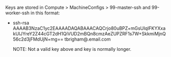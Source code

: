 Keys are stored in Compute > MachineConfigs > 99-master-ssh and 99-worker-ssh in this format:
- >
	ssh-rsa
	AAAAB3NzaC1yc2EAAAADAQABAAACAQCrjo80uBPZ+mGsUIqlFKYXxakUlJYreY2Z44cGT2dH1QiVUD2mBQn8cmzAeZUPZRF1s7W+SkkmiMjnQ56c2d3jFMdUjN+mg==
	tbrigham@.email.com

	NOTE:  Not a valid key above and key is normally longer.